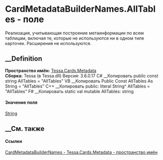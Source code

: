 # CardMetadataBuilderNames.AllTables - поле
Реализация, учитывающая построение метаинформации по всем таблицам, включая
те, которые не используются ни в одном типе карточек. Расширения не
используются.
## __Definition
 **Пространство имён:** [Tessa.Cards.Metadata](N_Tessa_Cards_Metadata.htm)  
 **Сборка:** Tessa (в Tessa.dll) Версия: 3.6.0.17
C# __Копировать
     public const string AllTables = "AllTables"
VB __Копировать
     Public Const AllTables As String = "AllTables"
C++ __Копировать
     public:
    literal String^ AllTables = "AllTables"
F# __Копировать
     static val mutable AllTables: string
#### Значение поля
[String](https://learn.microsoft.com/dotnet/api/system.string)
##  __См. также
#### Ссылки
[CardMetadataBuilderNames -
](T_Tessa_Cards_Metadata_CardMetadataBuilderNames.htm)
[Tessa.Cards.Metadata - пространство имён](N_Tessa_Cards_Metadata.htm)
